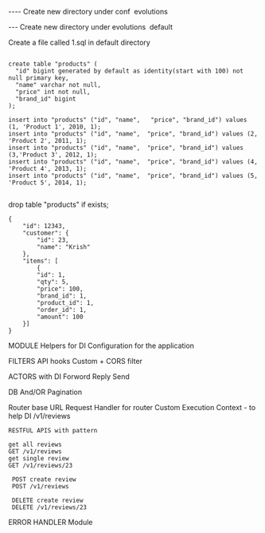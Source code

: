 ---- Create new directory under conf  
    evolutions 
    
--- Create new directory under evolutions 
      default 
      
Create a file called 1.sql in default directory


```

create table "products" (
  "id" bigint generated by default as identity(start with 100) not null primary key,
  "name" varchar not null,
  "price" int not null,
  "brand_id" bigint
);

insert into "products" ("id", "name",   "price", "brand_id") values (1, 'Product 1', 2010, 1);
insert into "products" ("id", "name",  "price", "brand_id") values (2, 'Product 2', 2011, 1);
insert into "products" ("id", "name",  "price", "brand_id") values (3,'Product 3', 2012, 1);
insert into "products" ("id", "name",  "price", "brand_id") values (4, 'Product 4', 2013, 1);
insert into "products" ("id", "name",  "price", "brand_id") values (5, 'Product 5', 2014, 1);


```


drop table "products" if exists;


```
{
    "id": 12343,
    "customer": {
        "id": 23,
        "name": "Krish"
    },
    "items": [
        {
        "id": 1,
        "qty": 5,
        "price": 100,
        "brand_id": 1,
        "product_id": 1,
        "order_id": 1,
        "amount": 100
    }]
}

```


MODULE
    Helpers for DI
    Configuration for the application
    
FILTERS
    API hooks
    Custom
    +
    CORS filter
    
ACTORS
    with DI
    Forword
    Reply
    Send
    
DB
    And/OR
    Pagination
    
Router
    base URL
    Request Handler for router
    Custom Execution Context - to help DI
    /v1/reviews    
    
    RESTFUL APIS with pattern
    
    get all reviews
    GET /v1/reviews
    get single review
    GET /v1/reviews/23
        
     POST create review
     POST /v1/reviews
     
     DELETE create review
     DELETE /v1/reviews/23
     
ERROR HANDLER
Module
